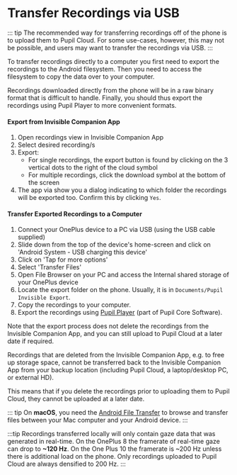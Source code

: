 # Transfer Recordings via USB

::: tip
The recommended way for transferring recordings off of the phone is to upload them to Pupil Cloud. For some use-cases, however, this may not be possible, and users may want to transfer the recordings via USB.
:::

To transfer recordings directly to a computer you first need to export the recordings to the Android filesystem. Then you need to access the filesystem to copy the data over to your computer.

Recordings downloaded directly from the phone will be in a raw binary format that is difficult to handle. Finally, you should thus export the recordings using Pupil Player to more convenient formats.

#### Export from Invisible Companion App

1. Open recordings view in Invisible Companion App
2. Select desired recording/s
3. Export:
   - For single recordings, the export button is found by clicking on the 3 vertical dots to
     the right of the cloud symbol
   - For multiple recordings, click the download symbol at the bottom of the screen
4. The app via show you a dialog indicating to which folder the recordings will be exported too. Confirm this by clicking `Yes`.

#### Transfer Exported Recordings to a Computer

1. Connect your OnePlus device to a PC via USB (using the USB cable supplied)
2. Slide down from the top of the device's home-screen and click on 'Android System - USB charging this device'
3. Click on 'Tap for more options'
4. Select 'Transfer Files'
5. Open File Browser on your PC and access the Internal shared storage of your OnePlus device
6. Locate the export folder on the phone. Usually, it is in `Documents/Pupil Invisible Export`.
7. Copy the recordings to your computer.
8. Export the recordings using [Pupil Player](/core/software/pupil-player/#export) (part of Pupil Core Software).

<DownloadLinks/>

Note that the export process does not delete the recordings from the Invisible Companion App, and you can still upload
to Pupil Cloud at a later date if required.

Recordings that are deleted from the Invisible Companion App, e.g. to free up storage space, cannot be transferred back
to the Invisible Companion App from your backup location (including Pupil Cloud, a laptop/desktop PC, or external HD).

This means that if you delete the recordings prior to uploading them to Pupil Cloud, they cannot be uploaded at a later date.

::: tip
On **macOS**, you need the <a href="https://www.android.com/filetransfer/" alt="Android File Transfer website">Android File Transfer</a> to browse and transfer files between your Mac computer and your Android device.
:::

:::tip
Recordings transferred locally will only contain gaze data that was generated in real-time. On the OnePlus 8 the framerate of real-time gaze can drop to **~120 Hz**. On the One Plus 10 the framerate is ~200 Hz unless there is additional load on the phone. Only recordings uploaded to Pupil Cloud are always densified to 200 Hz.
:::
